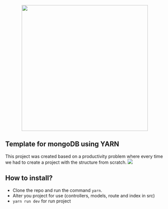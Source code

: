 <p align="center">
 <img width="400px" src="https://user-images.githubusercontent.com/51785898/91216702-c5988980-e6ec-11ea-8497-bd93f8f8b7b6.png">
</p>
<p align="center">
<h2>Template for mongoDB using YARN </h2>
</p>
This project was created based on a productivity problem where every time we had to create a project with the structure from scratch.

<img src="https://user-images.githubusercontent.com/51785898/91216648-b1ed2300-e6ec-11ea-8a89-fe2d382ada84.png"/>

## How to install?

* Clone the repo and run the command `yarn`.
* Alter you project for use (controllers, models, route and index in src)
* `yarn run dev` for run project
